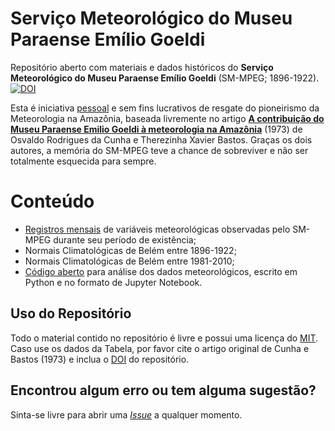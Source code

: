 # Serviço Meteorológico do Museu Paraense Emílio Goeldi
Repositório aberto com materiais e dados históricos do **Serviço Meteorológico do Museu Paraense Emílio Goeldi** (SM-MPEG; 1896-1922).
[![DOI](https://zenodo.org/badge/376552266.svg)](https://zenodo.org/badge/latestdoi/376552266)

Esta é iniciativa [pessoal](https://github.com/willyhagi) e sem fins lucrativos de resgate do pioneirismo da Meteorologia na Amazônia, baseada livremente no artigo **[A contribuição do Museu Paraense Emilio Goeldi à meteorologia na Amazônia](https://repositorio.museu-goeldi.br/handle/mgoeldi/900)** (1973) de Osvaldo Rodrigues da Cunha e Therezinha Xavier Bastos. Graças os dois autores, a memória do SM-MPEG teve a chance de sobreviver e não ser totalmente esquecida para sempre.

# Conteúdo
* [Registros mensais](https://github.com/willyhagi/sm-mpeg/blob/main/sm-mpeg_1896_1922.xlsx) de variáveis meteorológicas observadas pelo SM-MPEG durante seu período de existência;
* Normais Climatológicas de Belém entre 1896-1922;
* Normais Climatológicas de Belém entre 1981-2010;
* [Código aberto](https://github.com/willyhagi/sm-mpeg/blob/main/sm-mpeg_1896_1922.ipynb) para análise dos dados meteorológicos, escrito em Python e no formato de Jupyter Notebook.

## Uso do Repositório
Todo o material contido no repositório é livre e possui uma licença do [MIT](https://opensource.org/licenses/MIT). Caso use os dados da Tabela, por favor cite o artigo original de Cunha e Bastos (1973) e inclua o [DOI](https://zenodo.org/record/4940074) do repositório.

## Encontrou algum erro ou tem alguma sugestão?
Sinta-se livre para abrir uma [*Issue*](https://github.com/willyhagi/sm-mpeg/issues) a qualquer momento.
